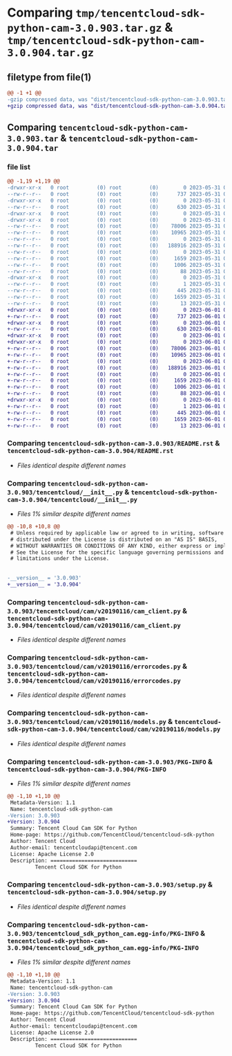 # Comparing `tmp/tencentcloud-sdk-python-cam-3.0.903.tar.gz` & `tmp/tencentcloud-sdk-python-cam-3.0.904.tar.gz`

## filetype from file(1)

```diff
@@ -1 +1 @@
-gzip compressed data, was "dist/tencentcloud-sdk-python-cam-3.0.903.tar", last modified: Wed May 31 02:04:54 2023, max compression
+gzip compressed data, was "dist/tencentcloud-sdk-python-cam-3.0.904.tar", last modified: Thu Jun  1 02:27:56 2023, max compression
```

## Comparing `tencentcloud-sdk-python-cam-3.0.903.tar` & `tencentcloud-sdk-python-cam-3.0.904.tar`

### file list

```diff
@@ -1,19 +1,19 @@
-drwxr-xr-x   0 root         (0) root         (0)        0 2023-05-31 02:04:54.000000 tencentcloud-sdk-python-cam-3.0.903/
--rw-r--r--   0 root         (0) root         (0)      737 2023-05-31 02:04:54.000000 tencentcloud-sdk-python-cam-3.0.903/README.rst
-drwxr-xr-x   0 root         (0) root         (0)        0 2023-05-31 02:04:54.000000 tencentcloud-sdk-python-cam-3.0.903/tencentcloud/
--rw-r--r--   0 root         (0) root         (0)      630 2023-05-31 02:04:54.000000 tencentcloud-sdk-python-cam-3.0.903/tencentcloud/__init__.py
-drwxr-xr-x   0 root         (0) root         (0)        0 2023-05-31 02:04:54.000000 tencentcloud-sdk-python-cam-3.0.903/tencentcloud/cam/
-drwxr-xr-x   0 root         (0) root         (0)        0 2023-05-31 02:04:54.000000 tencentcloud-sdk-python-cam-3.0.903/tencentcloud/cam/v20190116/
--rw-r--r--   0 root         (0) root         (0)    78006 2023-05-31 02:04:54.000000 tencentcloud-sdk-python-cam-3.0.903/tencentcloud/cam/v20190116/cam_client.py
--rw-r--r--   0 root         (0) root         (0)    10965 2023-05-31 02:04:54.000000 tencentcloud-sdk-python-cam-3.0.903/tencentcloud/cam/v20190116/errorcodes.py
--rw-r--r--   0 root         (0) root         (0)        0 2023-05-31 02:04:54.000000 tencentcloud-sdk-python-cam-3.0.903/tencentcloud/cam/v20190116/__init__.py
--rw-r--r--   0 root         (0) root         (0)   188916 2023-05-31 02:04:54.000000 tencentcloud-sdk-python-cam-3.0.903/tencentcloud/cam/v20190116/models.py
--rw-r--r--   0 root         (0) root         (0)        0 2023-05-31 02:04:54.000000 tencentcloud-sdk-python-cam-3.0.903/tencentcloud/cam/__init__.py
--rw-r--r--   0 root         (0) root         (0)     1659 2023-05-31 02:04:54.000000 tencentcloud-sdk-python-cam-3.0.903/PKG-INFO
--rw-r--r--   0 root         (0) root         (0)     1006 2023-05-31 02:04:54.000000 tencentcloud-sdk-python-cam-3.0.903/setup.py
--rw-r--r--   0 root         (0) root         (0)       88 2023-05-31 02:04:54.000000 tencentcloud-sdk-python-cam-3.0.903/setup.cfg
-drwxr-xr-x   0 root         (0) root         (0)        0 2023-05-31 02:04:54.000000 tencentcloud-sdk-python-cam-3.0.903/tencentcloud_sdk_python_cam.egg-info/
--rw-r--r--   0 root         (0) root         (0)        1 2023-05-31 02:04:54.000000 tencentcloud-sdk-python-cam-3.0.903/tencentcloud_sdk_python_cam.egg-info/dependency_links.txt
--rw-r--r--   0 root         (0) root         (0)      445 2023-05-31 02:04:54.000000 tencentcloud-sdk-python-cam-3.0.903/tencentcloud_sdk_python_cam.egg-info/SOURCES.txt
--rw-r--r--   0 root         (0) root         (0)     1659 2023-05-31 02:04:54.000000 tencentcloud-sdk-python-cam-3.0.903/tencentcloud_sdk_python_cam.egg-info/PKG-INFO
--rw-r--r--   0 root         (0) root         (0)       13 2023-05-31 02:04:54.000000 tencentcloud-sdk-python-cam-3.0.903/tencentcloud_sdk_python_cam.egg-info/top_level.txt
+drwxr-xr-x   0 root         (0) root         (0)        0 2023-06-01 02:27:56.000000 tencentcloud-sdk-python-cam-3.0.904/
+-rw-r--r--   0 root         (0) root         (0)      737 2023-06-01 02:27:55.000000 tencentcloud-sdk-python-cam-3.0.904/README.rst
+drwxr-xr-x   0 root         (0) root         (0)        0 2023-06-01 02:27:56.000000 tencentcloud-sdk-python-cam-3.0.904/tencentcloud/
+-rw-r--r--   0 root         (0) root         (0)      630 2023-06-01 02:27:55.000000 tencentcloud-sdk-python-cam-3.0.904/tencentcloud/__init__.py
+drwxr-xr-x   0 root         (0) root         (0)        0 2023-06-01 02:27:56.000000 tencentcloud-sdk-python-cam-3.0.904/tencentcloud/cam/
+drwxr-xr-x   0 root         (0) root         (0)        0 2023-06-01 02:27:56.000000 tencentcloud-sdk-python-cam-3.0.904/tencentcloud/cam/v20190116/
+-rw-r--r--   0 root         (0) root         (0)    78006 2023-06-01 02:27:55.000000 tencentcloud-sdk-python-cam-3.0.904/tencentcloud/cam/v20190116/cam_client.py
+-rw-r--r--   0 root         (0) root         (0)    10965 2023-06-01 02:27:55.000000 tencentcloud-sdk-python-cam-3.0.904/tencentcloud/cam/v20190116/errorcodes.py
+-rw-r--r--   0 root         (0) root         (0)        0 2023-06-01 02:27:55.000000 tencentcloud-sdk-python-cam-3.0.904/tencentcloud/cam/v20190116/__init__.py
+-rw-r--r--   0 root         (0) root         (0)   188916 2023-06-01 02:27:55.000000 tencentcloud-sdk-python-cam-3.0.904/tencentcloud/cam/v20190116/models.py
+-rw-r--r--   0 root         (0) root         (0)        0 2023-06-01 02:27:55.000000 tencentcloud-sdk-python-cam-3.0.904/tencentcloud/cam/__init__.py
+-rw-r--r--   0 root         (0) root         (0)     1659 2023-06-01 02:27:56.000000 tencentcloud-sdk-python-cam-3.0.904/PKG-INFO
+-rw-r--r--   0 root         (0) root         (0)     1006 2023-06-01 02:27:55.000000 tencentcloud-sdk-python-cam-3.0.904/setup.py
+-rw-r--r--   0 root         (0) root         (0)       88 2023-06-01 02:27:56.000000 tencentcloud-sdk-python-cam-3.0.904/setup.cfg
+drwxr-xr-x   0 root         (0) root         (0)        0 2023-06-01 02:27:56.000000 tencentcloud-sdk-python-cam-3.0.904/tencentcloud_sdk_python_cam.egg-info/
+-rw-r--r--   0 root         (0) root         (0)        1 2023-06-01 02:27:56.000000 tencentcloud-sdk-python-cam-3.0.904/tencentcloud_sdk_python_cam.egg-info/dependency_links.txt
+-rw-r--r--   0 root         (0) root         (0)      445 2023-06-01 02:27:56.000000 tencentcloud-sdk-python-cam-3.0.904/tencentcloud_sdk_python_cam.egg-info/SOURCES.txt
+-rw-r--r--   0 root         (0) root         (0)     1659 2023-06-01 02:27:56.000000 tencentcloud-sdk-python-cam-3.0.904/tencentcloud_sdk_python_cam.egg-info/PKG-INFO
+-rw-r--r--   0 root         (0) root         (0)       13 2023-06-01 02:27:56.000000 tencentcloud-sdk-python-cam-3.0.904/tencentcloud_sdk_python_cam.egg-info/top_level.txt
```

### Comparing `tencentcloud-sdk-python-cam-3.0.903/README.rst` & `tencentcloud-sdk-python-cam-3.0.904/README.rst`

 * *Files identical despite different names*

### Comparing `tencentcloud-sdk-python-cam-3.0.903/tencentcloud/__init__.py` & `tencentcloud-sdk-python-cam-3.0.904/tencentcloud/__init__.py`

 * *Files 1% similar despite different names*

```diff
@@ -10,8 +10,8 @@
 # Unless required by applicable law or agreed to in writing, software
 # distributed under the License is distributed on an "AS IS" BASIS,
 # WITHOUT WARRANTIES OR CONDITIONS OF ANY KIND, either express or implied.
 # See the License for the specific language governing permissions and
 # limitations under the License.
 
 
-__version__ = '3.0.903'
+__version__ = '3.0.904'
```

### Comparing `tencentcloud-sdk-python-cam-3.0.903/tencentcloud/cam/v20190116/cam_client.py` & `tencentcloud-sdk-python-cam-3.0.904/tencentcloud/cam/v20190116/cam_client.py`

 * *Files identical despite different names*

### Comparing `tencentcloud-sdk-python-cam-3.0.903/tencentcloud/cam/v20190116/errorcodes.py` & `tencentcloud-sdk-python-cam-3.0.904/tencentcloud/cam/v20190116/errorcodes.py`

 * *Files identical despite different names*

### Comparing `tencentcloud-sdk-python-cam-3.0.903/tencentcloud/cam/v20190116/models.py` & `tencentcloud-sdk-python-cam-3.0.904/tencentcloud/cam/v20190116/models.py`

 * *Files identical despite different names*

### Comparing `tencentcloud-sdk-python-cam-3.0.903/PKG-INFO` & `tencentcloud-sdk-python-cam-3.0.904/PKG-INFO`

 * *Files 1% similar despite different names*

```diff
@@ -1,10 +1,10 @@
 Metadata-Version: 1.1
 Name: tencentcloud-sdk-python-cam
-Version: 3.0.903
+Version: 3.0.904
 Summary: Tencent Cloud Cam SDK for Python
 Home-page: https://github.com/TencentCloud/tencentcloud-sdk-python
 Author: Tencent Cloud
 Author-email: tencentcloudapi@tencent.com
 License: Apache License 2.0
 Description: ============================
         Tencent Cloud SDK for Python
```

### Comparing `tencentcloud-sdk-python-cam-3.0.903/setup.py` & `tencentcloud-sdk-python-cam-3.0.904/setup.py`

 * *Files identical despite different names*

### Comparing `tencentcloud-sdk-python-cam-3.0.903/tencentcloud_sdk_python_cam.egg-info/PKG-INFO` & `tencentcloud-sdk-python-cam-3.0.904/tencentcloud_sdk_python_cam.egg-info/PKG-INFO`

 * *Files 1% similar despite different names*

```diff
@@ -1,10 +1,10 @@
 Metadata-Version: 1.1
 Name: tencentcloud-sdk-python-cam
-Version: 3.0.903
+Version: 3.0.904
 Summary: Tencent Cloud Cam SDK for Python
 Home-page: https://github.com/TencentCloud/tencentcloud-sdk-python
 Author: Tencent Cloud
 Author-email: tencentcloudapi@tencent.com
 License: Apache License 2.0
 Description: ============================
         Tencent Cloud SDK for Python
```

